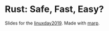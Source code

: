 # Rust: Safe, Fast, Easy?

Slides for the [linuxday2019](https://linuxdaytorino.org/2019/). Made with [marp](https://marp.app/).
